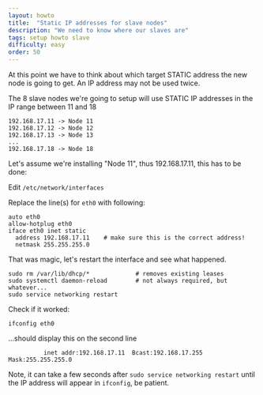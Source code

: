 ```yaml
---
layout: howto
title:  "Static IP addresses for slave nodes"
description: "We need to know where our slaves are"
tags: setup howto slave
difficulty: easy
order: 50
---
```



At this point we have to think about which target STATIC address the new node is going to get. An IP address may not be used twice.

The 8 slave nodes we're going to setup will use STATIC IP addresses in the IP range between 11 and 18

```shell
192.168.17.11 -> Node 11  
192.168.17.12 -> Node 12  
192.168.17.13 -> Node 13  
...  
192.168.17.18 -> Node 18  
```

Let's assume we're installing "Node 11", thus 192.168.17.11, this has to be done:

Edit `/etc/network/interfaces`

Replace the line(s) for `eth0` with following:

```shell
auto eth0
allow-hotplug eth0
iface eth0 inet static
  address 192.168.17.11    # make sure this is the correct address!
  netmask 255.255.255.0
```

That was magic, let's restart the interface and see what happened.


```shell
sudo rm /var/lib/dhcp/*             # removes existing leases
sudo systemctl daemon-reload        # not always required, but whatever...
sudo service networking restart     
```

Check if it worked:

```shell
ifconfig eth0
```

...should display this on the second line

```shell
          inet addr:192.168.17.11  Bcast:192.168.17.255  Mask:255.255.255.0
```

Note, it can take a few seconds after `sudo service networking restart` until the IP address will appear in `ifconfig`, be patient.
